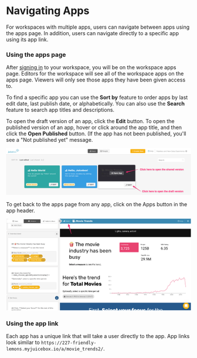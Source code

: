 # Navigating Apps

For workspaces with multiple apps, users can navigate between apps using the apps page. In addition, users can navigate directly to a specific app using its app link.&#x20;

### Using the apps page

After [signing in](signing-in.md) to your workspace, you will be on the workspace apps page. Editors for the workspace will see all of the workspace apps on the apps page. Viewers will only see those apps they have been given access to.

To find a specific app you can use the **Sort by** feature to order apps by last edit date, last publish date, or alphabetically. You can also use the **Search** feature to search app titles and descriptions.&#x20;

To open the draft version of an app, click the **Edit** button. To open the published version of an app, hover or click around the app title, and then click the **Open Published** button. (If the app has not been published, you'll see a "Not published yet" message. &#x20;

![Open the draft or shared version of an app from the apps page](<../.gitbook/assets/image (315).png>)

To get back to the apps page from any app, click on the Apps button in the app header.

![Click the Apps button to return to the apps page](<../.gitbook/assets/image (209).png>)

### Using the app link

Each app has a unique link that will take a user directly to the app. App links look similar to `https://227-friendly-lemons.myjuicebox.io/a/movie_trends2/`.
